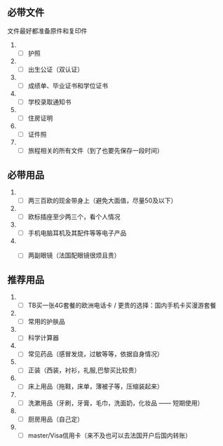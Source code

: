 ## 必带文件
文件最好都准备原件和复印件
1. - [ ] 护照
2. - [ ] 出生公证（双认证）
3. - [ ] 成绩单、毕业证书和学位证书
4. - [ ] 学校录取通知书
5. - [ ] 住房证明
6. - [ ] 证件照
7. - [ ] 旅程相关的所有文件（到了也要先保存一段时间）
 
## 必带用品
1. - [ ] 两三百欧的现金带身上（避免大面值，尽量50及以下）
2. - [ ] 欧标插座至少两三个，看个人情况
3. - [ ] 手机电脑耳机及其配件等等电子产品
4. - [ ] 两副眼镜（法国配眼镜很烦且贵）


## 推荐用品
1. - [ ] TB买一张4G套餐的欧洲电话卡 / 更贵的选择：国内手机卡买漫游套餐
2. - [ ] 常用的护肤品
3. - [ ] 科学计算器
4. - [ ] 常见药品（感冒发烧，过敏等等，依据自身情况）
5. - [ ] 正装（西装，衬衫，礼服,巴黎买比较贵）
6. - [ ] 床上用品（拖鞋，床单，薄被子等，压缩装起来）
7. - [ ] 洗漱用品（牙刷，牙膏，毛巾，洗面奶，化妆品 —— 短期使用）
8. - [ ] 厨房用品（自己定）
9. - [ ] master/Visa信用卡（来不及也可以去法国开户后国内转账）
